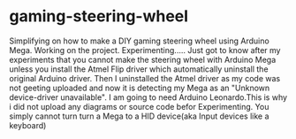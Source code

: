 # gaming-steering-wheel
Simplifying on how to make a DIY gaming steering wheel using Arduino Mega.
Working on the project.
Experimenting.....
Just got to know after my experiments that you cannot make the steering wheel with Arduino Mega unless you install the Atmel Flip driver which automatically uninstall the original Arduino driver. Then I uninstalled the Atmel driver as my code was not geeting uploaded and now it is detecting my Mega as an "Unknown device-driver unavailable". I am going to need Arduino Leonardo.This is why i did not upload any diagrams or source code befor Experimenting. You simply cannot turn turn a Mega to a HID device(aka Input devices like a keyboard)
